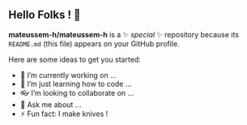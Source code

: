## Hello Folks ! 👋


**mateussem-h/mateussem-h** is a ✨ _special_ ✨ repository because its `README.md` (this file) appears on your GitHub profile.

Here are some ideas to get you started:

- 🔧 I’m currently working on ...
- 🌱 I’m just learning how to code ...
- 👓 I’m looking to collaborate on ...
- 💬 Ask me about ...
- ⚡ Fun fact: I make knives !


